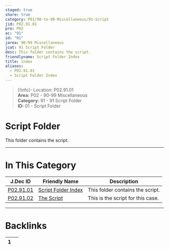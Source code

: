 ```yaml
---  
staged: true  
share: true  
category: P01/90-to-99-Miscellaneous/91-Script  
jid: P02.91.01  
pro: P02  
ac: "91"  
id: "01"  
jarea: 90-99 Miscellaneous  
jcat: 91 Script Folder  
desc: This folder contains the script.  
friendlyname: Script Folder Index  
title: index  
aliases:  
  - P02.91.01  
  - Script Folder Index  
---  
```

>[!info]- Location: P02.91.01  
>**Area:** P02 - 90-99 Miscellaneous  
>**Category:** 91 - 91 Script Folder  
>**ID:** 01 - Script Folder  
  
# Script Folder  
  
This folder contains the script.  
   
  
  
---  
# In This Category  
  
| J.Dec ID                                                                                        | Friendly Name                                                                                     | Description                       |  
| ----------------------------------------------------------------------------------------------- | ------------------------------------------------------------------------------------------------- | --------------------------------- |  
| [P02.91.01](index.md#)         | [Script Folder Index](index.md#) | This folder contains the script.  |  
| [P02.91.02](../../../P02/90-to-99-Miscellaneous/91-Script/92-The-Script.md#) | [The Script](../../../P02/90-to-99-Miscellaneous/91-Script/92-The-Script.md#)  | This is the script for this case. |  
  
  
---  
# Backlinks  
<div><table class="dataview table-view-table"><thead class="table-view-thead"><tr class="table-view-tr-header"><th class="table-view-th"><span></span><span class="dataview small-text">1</span></th><th class="table-view-th"><span></span></th></tr></thead><tbody class="table-view-tbody"></tbody></table></div>